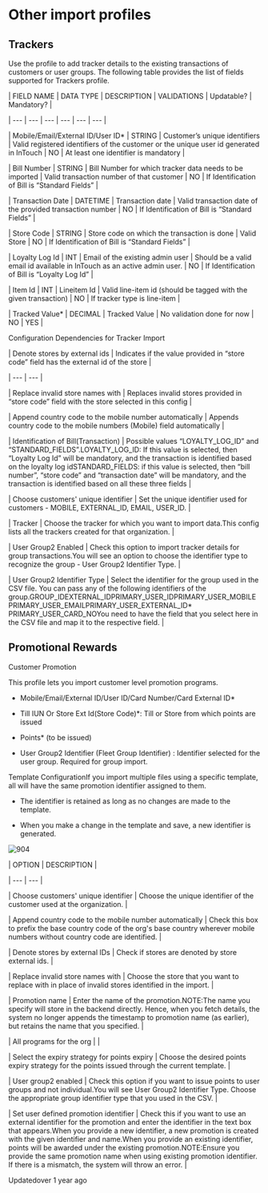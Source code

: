# Other import profiles

## Trackers

Use the profile to add tracker details to the existing transactions of customers or user groups. The following table provides the list of fields supported for Trackers profile.

| FIELD NAME | DATA TYPE | DESCRIPTION | VALIDATIONS | Updatable? | Mandatory? |

| --- | --- | --- | --- | --- | --- |

| Mobile/Email/External ID/User ID* | STRING | Customer’s unique identifiers | Valid registered identifiers of the customer or the unique user id generated in InTouch | NO | At least one identifier is mandatory |

| Bill Number | STRING | Bill Number for which tracker data needs to be imported | Valid transaction number of that customer | NO | If Identification of Bill is “Standard Fields” |

| Transaction Date | DATETIME | Transaction date | Valid transaction date of the provided transaction number | NO | If Identification of Bill is “Standard Fields” |

| Store Code | STRING | Store code on which the transaction is done | Valid Store | NO | If Identification of Bill is “Standard Fields” |

| Loyalty Log Id | INT | Email of the existing admin user | Should be a valid email id available in InTouch as an active admin user. | NO | If Identification of Bill is “Loyalty Log Id” |

| Item Id | INT | Lineitem Id | Valid line-item id (should be tagged with the given transaction) | NO | If tracker type is line-item |

| Tracked Value* | DECIMAL | Tracked Value | No validation done for now | NO | YES |



Configuration Dependencies for Tracker Import

| Denote stores by external ids | Indicates if the value provided in “store code” field has the external id of the store |

| --- | --- |

| Replace invalid store names with | Replaces invalid stores provided in “store code” field with the store selected in this config |

| Append country code to the mobile number automatically | Appends country code to the mobile numbers (Mobile) field automatically |

| Identification of Bill(Transaction) | Possible values “LOYALTY_LOG_ID” and “STANDARD_FIELDS”.LOYALTY_LOG_ID: If this value is selected, then “Loyalty Log Id” will be mandatory, and the transaction is identified based on the loyalty log idSTANDARD_FIELDS: if this value is selected, then “bill number”, “store code” and “transaction date” will be mandatory, and the transaction is identified based on all these three fields |

| Choose customers' unique identifier | Set the unique identifier used for customers - MOBILE, EXTERNAL_ID, EMAIL, USER_ID. |

| Tracker | Choose the tracker for which you want to import data.This config lists all the trackers created for that organization. |

| User Group2 Enabled | Check this option to import tracker details for group transactions.You will see an option to choose the identifier type to recognize the group - User Group2 Identifier Type. |

| User Group2 Identifier Type | Select the identifier for the group used in the CSV file. You can pass any of the following identifiers of the group.GROUP_IDEXTERNAL_IDPRIMARY_USER_IDPRIMARY_USER_MOBILEPRIMARY_USER_EMAILPRIMARY_USER_EXTERNAL_ID* PRIMARY_USER_CARD_NOYou need to have the field that you select here in the CSV file and map it to the respective field. |



## Promotional Rewards

Customer Promotion

This profile lets you import customer level promotion programs.

- Mobile/Email/External ID/User ID/Card Number/Card External ID*

- Till IUN Or Store Ext Id(Store Code)*: Till or Store from which points are issued

- Points* (to be issued)

- User Group2 Identifier (Fleet Group Identifier) : Identifier selected for the user group. Required for group import.

Template ConfigurationIf you import multiple files using a specific template, all will have the same promotion identifier assigned to them.

- The identifier is retained as long as no changes are made to the template.

- When you make a change in the template and save, a new identifier is generated.

![904](https://files.readme.io/1575112-AgYJY6CfA_HQizD-q9StoSU-BdS0B2d7lg.png)

| OPTION | DESCRIPTION |

| --- | --- |

| Choose customers' unique identifier | Choose the unique identifier of the customer used at the organization. |

| Append country code to the mobile number automatically | Check this box to prefix the base country code of the org's base country wherever mobile numbers without country code are identified. |

| Denote stores by external IDs | Check if stores are denoted by store external ids. |

| Replace invalid store names with | Choose the store that you want to replace with in place of invalid stores identified in the import. |

| Promotion name | Enter the name of the promotion.NOTE:The name you specify will store in the backend directly. Hence, when you fetch details, the system no longer appends the timestamp to promotion name (as earlier), but retains the name that you specified. |

| All programs for the org |  |

| Select the expiry strategy for points expiry | Choose the desired points expiry strategy for the points issued through the current template. |

| User group2 enabled | Check this option if you want to issue points to user groups and not individual.You will see User Group2 Identifier Type. Choose the appropriate group identifier type that you used in the CSV. |

| Set user defined promotion identifier | Check this if you want to use an external identifier for the promotion and enter the identifier in the text box that appears.When you provide a  new identifier, a new promotion is created with the given identifier and name.When you provide an existing identifier, points will be awarded under the existing promotion.NOTE:Ensure you provide the same promotion name when using existing promotion identifier. If there is a mismatch, the system will throw an error. |



Updatedover 1 year ago